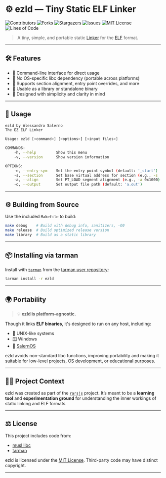 # ⚙️ ezld — Tiny Static ELF Linker

[![Contributors][contributors-shield]][contributors-url]
[![Forks][forks-shield]][forks-url]
[![Stargazers][stars-shield]][stars-url]
[![Issues][issues-shield]][issues-url]
[![MIT License][license-shield]][license-url]
![Lines of Code](https://tokei.rs/b1/github/Alessandro-Salerno/ezld)

> A tiny, simple, and portable static [Linker](https://en.wikipedia.org/wiki/Linker_(computing)) for the [ELF](https://en.wikipedia.org/wiki/Executable_and_Linkable_Format) format.

---

## 🛠 Features
- 🔹 Command-line interface for direct usage  
- 🔹 No OS-specific libc dependency (portable across platforms)  
- 🔹 Supports section alignment, entry point overrides, and more  
- 🔹 Usable as a library or standalone binary  
- 🔹 Designed with simplicity and clarity in mind

---

## 🚀 Usage

```bash
ezld by Alessandro Salerno
The EZ ELF Linker

Usage: ezld [<command>] [<options>] [<input files>]

COMMANDS:
    -h, --help         Show this menu
    -v, --version      Show version information

OPTIONS:
    -e, --entry-sym    Set the entry point symbol (default: '_start')
    -s, --section      Set base virtual address for section (e.g., -s .text=0x4000)
    -a, --align        Set PT_LOAD segment alignment (e.g., -a 0x1000)
    -o, --output       Set output file path (default: 'a.out')
```

---

## ⚙️ Building from Source

Use the included `Makefile` to build:

```bash
make debug    # Build with debug info, sanitizers, -O0
make release  # Build optimized release version
make library  # Build as a static library
```

---

## 📦 Installing via tarman

Install with [`tarman`](https://github.com/Alessandro-Salerno/tarman) from the [tarman user repository](https://github.com/Alessandro-Salerno/tarman-user-repository):

```bash
tarman install -r ezld
```

---

## 🌍 Portability

> 💡 **ezld is platform-agnostic.**

Though it links **ELF binaries**, it's designed to run on any host, including:
- 🐧 UNIX-like systems  
- 🪟 Windows  
- 🧪 [SalernOS](https://github.com/Alessandro-Salerno/SalernOS-Kernel)

ezld avoids non-standard libc functions, improving portability and making it suitable for low-level projects, OS development, or educational purposes.

---

## 👨‍💻 Project Context

ezld was created as part of the [`rarsjs`](https://github.com/ldlaur/rarsjs) project. It’s meant to be a **learning tool** and **experimentation ground** for understanding the inner workings of static linking and ELF formats.

---

## ⚖️ License

This project includes code from:
- [musl libc](https://musl.libc.org/)
- [tarman](https://github.com/Alessandro-Salerno/tarman)

ezld is licensed under the [MIT License](LICENSE). Third-party code may have distinct copyright.

---

[contributors-shield]: https://img.shields.io/github/contributors/Alessandro-Salerno/ezld.svg?style=flat-square  
[contributors-url]: https://github.com/Alessandro-Salerno/ezld/graphs/contributors  
[forks-shield]: https://img.shields.io/github/forks/Alessandro-Salerno/ezld.svg?style=flat-square  
[forks-url]: https://github.com/Alessandro-Salerno/ezld/network/members  
[stars-shield]: https://img.shields.io/github/stars/Alessandro-Salerno/ezld.svg?style=flat-square  
[stars-url]: https://github.com/Alessandro-Salerno/ezld/stargazers  
[issues-shield]: https://img.shields.io/github/issues/Alessandro-Salerno/ezld.svg?style=flat-square  
[issues-url]: https://github.com/Alessandro-Salerno/ezld/issues  
[license-shield]: https://img.shields.io/github/license/Alessandro-Salerno/ezld.svg?style=flat-square  
[license-url]: https://github.com/Alessandro-Salerno/ezld/blob/master/LICENSE.txt  
